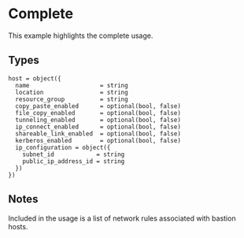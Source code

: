 # Complete

This example highlights the complete usage.

## Types

```hcl
host = object({
  name                    = string
  location                = string
  resource_group          = string
  copy_paste_enabled      = optional(bool, false)
  file_copy_enabled       = optional(bool, false)
  tunneling_enabled       = optional(bool, false)
  ip_connect_enabled      = optional(bool, false)
  shareable_link_enabled  = optional(bool, false)
  kerberos_enabled        = optional(bool, false)
  ip_configuration = object({
    subnet_id            = string
    public_ip_address_id = string
  })
})
```

## Notes

Included in the usage is a list of network rules associated with bastion hosts.
